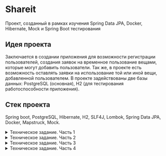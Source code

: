 # Shareit
Проект, созданный в рамках изучения Spring Data JPA, Docker, Hibernate, Mock и Spring Boot тестирования

## Идея проекта
Заключается в создании приложения для возможности регистрации пользователей, создания заявок на временное пользование вещами, которые могут добавить пользователи. Так же, в проекте есть возможность оставлять заявки на использование той или иной вещи, добавленной пользователем. В проекте задействованы две базы данных: PostgreSQL (основная), H2 (для тестирования работоспособности приложения).

## Стек проекта
Spring boot, PostgreSQL, Hibernate, H2, SLF4J, Lombok, Spring Data JPA, Docker, Mapstruck, Mock.

<details>
 <summary>Техническое задание. Часть 1</summary>
  В этом модуле вы будете создавать сервис для шеринга (от англ. share — «делиться») вещей. 
  Шеринг как экономика совместного использования набирает сейчас всё большую полярность. Если в 2014 году глобальный рынок шеринга оценивался всего в $15 млрд, то к 2025 может достигнуть $335 млрд.
  
  Почему шеринг так популярен. Представьте, что на воскресной ярмарке вы купили несколько картин и хотите повесить их дома. Но вот незадача — для этого нужна дрель, а её у вас нет. 
  Можно, конечно, пойти в магазин и купить, но в такой покупке мало смысла — после того, как вы повесите картины, дрель будет просто пылиться в шкафу. Можно пригласить мастера — но за его услуги придётся заплатить. 
  И тут вы вспоминаете, что видели дрель у друга. Сама собой напрашивается идея — одолжить её. 
  
  Большая удача, что у вас оказался друг с дрелью и вы сразу вспомнили про него! А не то в поисках инструмента пришлось бы писать всем друзьям и знакомым.
  Или вернуться к первым двум вариантам — покупке дрели или найму мастера. Насколько было бы удобнее, если бы под рукой был сервис, где пользователи делятся вещами! Созданием такого проекта вы и займётесь.

  ## Что должен уметь новый сервис
  Ваш проект будет называться ShareIt. Он должен обеспечить пользователям, во-первых, возможность рассказывать, какими вещами они готовы поделиться, а во-вторых, находить нужную вещь и брать её в аренду на какое-то время. 
  
  Сервис должен не только позволять бронировать вещь на определённые даты, но и закрывать к ней доступ на время бронирования от других желающих. На случай, если нужной вещи на сервисе нет, у пользователей должна быть возможность оставлять запросы.
  Вдруг древний граммофон, который странно даже предлагать к аренде, неожиданно понадобится для театральной постановки. По запросу можно будет добавлять новые вещи для шеринга. 
  
  ## Каркас приложения
  В этом спринте от вас требуется создать каркас приложения, а также разработать часть его веб-слоя. Основная сущность сервиса, вокруг которой будет строиться вся дальнейшая работа, — вещь. 
  В коде она будет фигурировать как Item. 
  
  Пользователь, который добавляет в приложение новую вещь, будет считаться ее владельцем. При добавлении вещи должна быть возможность указать её краткое название и добавить небольшое описание. 
  К примеру, название может быть — «Дрель “Салют”», а описание — «Мощность 600 вт, работает ударный режим, так что бетон возьмёт». Также у вещи обязательно должен быть статус — доступна ли она для аренды. Статус должен проставлять владелец. 
  
  Для поиска вещей должен быть организован поиск. Чтобы воспользоваться нужной вещью, её требуется забронировать. Бронирование, или Booking — ещё одна важная сущность приложения. 
  Бронируется вещь всегда на определённые даты. Владелец вещи обязательно должен подтвердить бронирование. 
  
  После того как вещь возвращена, у пользователя, который её арендовал, должна быть возможность оставить отзыв. 
  В отзыве можно поблагодарить владельца вещи и подтвердить, что задача выполнена — дрель успешно справилась с бетоном, и картины повешены.
  
  Ещё одна сущность, которая вам понадобится, — запрос вещи ItemRequest. Пользователь создаёт запрос, если нужная ему вещь не найдена при поиске. В запросе указывается, что именно он ищет. В ответ на запрос другие пользовали могут добавить нужную вещь.
  
  У вас уже готов шаблон проекта с использованием Spring Boot. Создайте ветку add-controllers и переключитесь на неё — в этой ветке будет вестись вся разработка для первого спринта.
  
  ## Реализация модели данных
  В этом модуле вы будете использовать структуру не по типам классов, а по фичам (англ. Feature layout) — весь код для работы с определённой сущностью должен быть в одном пакете. 
  Поэтому сразу создайте четыре пакета — item, booking, request и user. В каждом из этих пакетов будут свои контроллеры, сервисы, репозитории и другие классы, которые вам понадобятся в ходе разработки. В пакете item создайте класс Item .
  
  ## Создание DTO-объектов и мапперов
  Созданные объекты Item и User вы в дальнейшем будете использовать для работы с базой данных (это ждёт вас в следующем спринте). 
  Сейчас, помимо них, вам также понадобятся объекты, которые вы будете возвращать пользователям через REST-интерфейс в ответ на их запросы.
  
  Разделять объекты, которые хранятся в базе данных и которые возвращаются пользователям, — хорошая практика.
  Например, вы можете не захотеть показывать пользователям владельца вещи (поле owner), а вместо этого возвращать только информацию о том, сколько раз вещь была в аренде. 
  Чтобы это реализовать, нужно создать отдельную версию каждого класса, с которой будут работать пользователи, — DTO (Data Transfer Object). 
  
  Кроме DTO-классов, понадобятся Mapper-классы — они помогут преобразовывать объекты модели в DTO-объекты и обратно. Для базовых сущностей Item и User создайте Mapper-класс и метод преобразования объекта модели в DTO-объект.
  
  ## Разработка контроллеров
  Когда классы для хранения данных будут готовы, DTO и мапперы написаны, можно перейти к реализации логики. 
  В приложении будет три классических слоя — контроллеры, сервисы и репозитории. В этом спринте вы будете работать преимущественно с контроллерами.
  
  Для начала научите ваше приложение работать с пользователями. Ранее вы уже создавали контроллеры для управления пользователями — создания, редактирования и просмотра. 
  Здесь вам нужно сделать то же самое. Создайте класс UserController и методы в нём для основных CRUD-операций. Также реализуйте сохранение данных о пользователях в памяти.
  
  Далее переходите к основной функциональности этого спринта — работе с вещами. Вам нужно реализовать добавление новых вещей, их редактирование, просмотр списка вещей и поиск. Создайте класс ItemController. 
  В нём будет сосредоточен весь REST-интерфейс для работы с вещью. 
  
  Вот основные сценарии, которые должно поддерживать приложение. 
  
  * Добавление новой вещи. Будет происходить по эндпойнту POST /items. На вход поступает объект ItemDto. userId в заголовке X-Sharer-User-Id — это идентификатор пользователя, который добавляет вещь. 
    Именно этот пользователь — владелец вещи. Идентификатор владельца будет поступать на вход в каждом из запросов, рассмотренных далее.
  * Редактирование вещи. Эндпойнт PATCH /items/{itemId}. Изменить можно название, описание и статус доступа к аренде. Редактировать вещь может только её владелец.
  * Просмотр информации о конкретной вещи по её идентификатору. Эндпойнт GET /items/{itemId}. Информацию о вещи может просмотреть любой пользователь.
  * Просмотр владельцем списка всех его вещей с указанием названия и описания для каждой. Эндпойнт GET /items.
  * Поиск вещи потенциальным арендатором. Пользователь передаёт в строке запроса текст, и система ищет вещи, содержащие этот текст в названии или описании. Происходит по эндпойнту /items/search?text={text}, в text передаётся текст для поиска. Проверьте, что поиск
    возвращает только доступные для аренды вещи.
    
  Для каждого из данных сценариев создайте соответственный метод в контроллере. Также создайте интерфейс ItemService и реализующий его класс ItemServiceImpl, к которому будет обращаться ваш контроллер. В качестве DAO создайте реализации, которые будут хранить данные в
  памяти приложения. Работу с базой данных вы реализуете в следующем спринте.
  
  ## Тестирование
  Для проверки кода мы подготовили Postman-коллекцию. С её помощью можно протестировать ваше API и убедиться, что все запросы успешно выполняются.
</details>
<details>
 <summary>Техническое задание. Часть 2</summary>

 В этот раз вы продолжите совершенствовать сервис, так что он станет по-настоящему полезным для пользователей.
 Перед вами две большие задачи: добавить работу с базой данных в уже реализованную часть проекта, а также дать пользователям возможность бронировать вещи.
 
 ## Немного подготовки
 В этом спринте разработка будет вестись в ветке add-bookings. Создайте ветку с таким названием и переключитесь на неё.
 
 Далее переходите к настройке базы данных. Пришло время использовать Hibernate и JPA самостоятельно. Для начала добавьте зависимость spring-boot-starter-data-jpa и драйвер postgresql в файл pom.xml.
 
 ## Создание базы данных
 Теперь поработайте над структурой базы данных. В ней будет по одной таблице для каждой из основных сущностей, а также таблица, где будут храниться отзывы.
 
 Подумайте, какой тип данных PostgreSQL лучше подойдёт для каждого поля.
 
 Напишите SQL-код для создания всех таблиц и сохраните его в файле resources/schema.sql — Spring Boot выполнит содержащийся в нём скрипт на старте проекта. 
 На данный момент вам достаточно создать таблицы для двух сущностей, которые вы уже разработали — Item и User.
 
 Важный момент: приложение будет запускаться много раз, и каждый раз Spring будет выполнять schema.sql. Чтобы ничего не сломать и не вызвать ошибок, все конструкции в этом файле должны поддерживать множественное выполнение. Это значит, что для создания таблиц следует
 использовать не просто конструкцию CREATE TABLE, но CREATE TABLE IF NOT EXIST — тогда таблица будет создана, только если её ещё не существует в базе данных.
 
 ## Настройка JPA
 Пора подготовить сущности к работе с базой данных. Мы говорили, что для этого используют аннотации JPA: @Entity, @Table, @Column, @Id. 
 Для поля status в классе Booking вам также пригодится @Enumerated. Добавьте соответствующие аннотации для сущностей.
 
 Создайте репозитории для User и Item и доработайте сервисы, чтобы они работали с новыми репозиториями.
 
 ## Реализация функции бронирования
 Чтобы сделать приложение ещё более полезным и интересным, добавьте возможность брать вещи в аренду на определённые даты. 
 
 Вот основные сценарии и эндпоинты:
 * Добавление нового запроса на бронирование. Запрос может быть создан любым пользователем, а затем подтверждён владельцем вещи. Эндпоинт — POST /bookings. После создания запрос находится в статусе WAITING — «ожидает подтверждения».
 * Подтверждение или отклонение запроса на бронирование. Может быть выполнено только владельцем вещи. Затем статус бронирования становится либо APPROVED, либо REJECTED.
   Эндпоинт — PATCH /bookings/{bookingId}?approved={approved}, параметр approved может принимать значения true или false.
 * Получение данных о конкретном бронировании (включая его статус). Может быть выполнено либо автором бронирования, либо владельцем вещи, к которой относится бронирование. Эндпоинт — GET /bookings/{bookingId}.
 * Получение списка всех бронирований текущего пользователя. Эндпоинт — GET /bookings?state={state}.
   Параметр state необязательный и по умолчанию равен ALL (англ. «все»). Также он может принимать значения CURRENT (англ. «текущие»), **PAST** (англ. «завершённые»), FUTURE (англ. «будущие»), WAITING (англ. «ожидающие подтверждения»), REJECTED (англ. «отклонённые»).
   Бронирования должны возвращаться отсортированными по дате от более новых к более старым.
 * Получение списка бронирований для всех вещей текущего пользователя. Эндпоинт — GET /bookings/owner?state={state}. Этот запрос имеет смысл для владельца хотя бы одной вещи.
   Работа параметра state аналогична его работе в предыдущем сценарии.
   
 Для начала добавьте в модель данных сущность Booking и код для создания соответствующей таблицы в файл resources/schema.sql.
 
 Создайте контроллер BookingController и методы для каждого из описанных сценариев. Подумайте, не нужно ли написать дополнительные DTO-классы для каких-то сценариев.
 
 Кроме контроллеров, необходимо реализовать хранение данных — то есть сервисы и репозитории.
 
 ## Добавление дат бронирования при просмотре вещей
 Осталась пара штрихов. Итак, вы добавили возможность бронировать вещи. Теперь нужно, чтобы владелец видел даты последнего и ближайшего следующего бронирования для каждой вещи, когда просматривает список (GET /items).
 
 ## Добавление отзывов
 Мы обещали, что пользователи смогут оставлять отзывы на вещь после того, как взяли её в аренду. Пришло время добавить и эту функцию!
 
 В базе данных уже есть таблица comments. Теперь создайте соответствующий класс модели данных Comment и добавьте необходимые аннотации JPA. 
 Поскольку отзыв — вспомогательная сущность и по сути часть вещи, отдельный пакет для отзывов не нужен. Поместите класс в пакет item.
 
 Комментарий можно добавить по эндпоинту POST /items/{itemId}/comment, создайте в контроллере метод для него.
 
 Реализуйте логику по добавлению нового комментария к вещи в сервисе ItemServiceImpl. Для этого также понадобится создать интерфейс CommentRepository. 
 Не забудьте добавить проверку, что пользователь, который пишет комментарий, действительно брал вещь в аренду.
 
 Осталось разрешить пользователям просматривать комментарии других пользователей. Отзывы можно будет увидеть по двум эндпоинтам — по GET /items/{itemId} для одной конкретной вещи и по GET /items для всех вещей данного пользователя. 
 
 ## Тестирование
 Для проверки всей функциональности, которую вы добавили в этом спринте, мы подготовили Postman-коллекцию — используйте её для тестирования приложения.
</details>
<details>
 <summary>Техническое задание. Часть 3</summary>

 Ваш проект ShareIt уже работает и приносит реальную пользу. Осталось совсем немного: добавить возможность создавать запрос вещи и добавлять вещи в ответ на запросы других пользователей. Тогда приложение станет максимально функциональным и удобным.
 
 Но это не всё, что вам предстоит сделать в этом спринте. Также нужно будет реализовать одно небольшое, но важное для пользователей улучшение, о котором они очень просили. 
 А ещё перед вами задача: применить полученные в этом спринте знания и реализовать тесты для всего приложения.
 
 ## Добавляем запрос вещи
 В этом спринте разработка будет вестись в ветке add-item-requests. Начнём с новой функциональности — с запросов на добавление вещи. Её суть в следующем.
 
 Пользователь создаёт такой запрос, когда не может найти нужную вещь, воспользовавшись поиском, но при этом надеется, что у кого-то она всё же имеется. Другие пользователи могут просматривать подобные запросы и, если у них есть описанная вещь и они готовы предоставить
 её в аренду, добавлять нужную вещь в ответ на запрос.
 
 Таким образом, вам нужно добавить четыре новых эндпоинта:
 * POST /requests — добавить новый запрос вещи. Основная часть запроса — текст запроса, где пользователь описывает, какая именно вещь ему нужна.
 * GET /requests — получить список своих запросов вместе с данными об ответах на них. Для каждого запроса должны указываться описание,
   дата и время создания и список ответов в формате: id вещи, название, её описание description, а также requestId запроса и признак
   доступности вещи available. Так в дальнейшем, используя указанные id вещей, можно будет получить подробную информацию о каждой вещи.
   Запросы должны возвращаться в отсортированном порядке от более новых к более старым.
 * GET /requests/all?from={from}&size={size} — получить список запросов, созданных другими пользователями.
   С помощью этого эндпоинта пользователи смогут просматривать существующие запросы, на которые они могли бы ответить. Запросы сортируются по дате создания: от более новых к более старым.
   Результаты должны возвращаться постранично. Для этого нужно передать два параметра: from — индекс первого элемента, начиная с 0, и size — количество элементов для отображения.
 * GET /requests/{requestId} — получить данные об одном конкретном запросе вместе с данными об ответах на него в том же формате, что и в эндпоинте GET /requests.
   Посмотреть данные об отдельном запросе может любой пользователь.
 
 ## Добавляем опцию ответа на запрос
 Добавим ещё одну полезную опцию в ваше приложение, чтобы пользователи могли отвечать на запросы друг друга. Для этого при создании вещи должна быть возможность указать id запроса, в ответ на который создаётся нужная вещь.
 
 Добавьте поле requestId в тело запроса POST /items. Обратите внимание, что должна сохраниться возможность добавить вещь и без указания requestId.
 
 Реализуйте вышеперечисленные эндпоинты. Если у вас возникнут трудности, можете воспользоваться советами в прикреплённом файле.
 
 ## Добавляем пагинацию к существующим эндпоинтам
 Теперь вернёмся к улучшению, о котором мы упомянули ранее. Вы уже используете в запросе GET /requests/all пагинацию, поскольку запросов может быть очень много.
 
 Пользователи уже жалуются, что запросы возвращают слишком много данных и с ними невозможно работать. Эта проблема возникает при просмотре бронирований и особенно при просмотре вещей. Поэтому, чтобы приложение было комфортным для пользователей, а также быстро работало,
 вам предстоит добавить пагинацию в эндпоинты GET /items, GET /items/search, GET /bookings и GET /bookings/owner.
 
 Параметры будут такими же, как и для эндпоинта на получение запросов вещей: номер первой записи и желаемое количество элементов для отображения.
 
 ## Добавляем тесты
 И наконец, ещё одна очень важная задача этого спринта — написать тесты для приложения ShareIt. Не оставляйте эту задачу на конец работы. 
 Делайте всё постепенно: перед тем как реализовать какую-либо часть задания, сформулируйте функциональные и нефункциональные
 требования к ней. В соответствии с этими требованиями напишите реализацию, после этого напишите юнит-тесты, проверяющие реализацию на соответствие требованиям.
 
 После того как будут написаны тесты для новой функциональности, описанной в этом техзадании, перейдите к написанию тестов к тому, что было реализовано в предыдущих спринтах. В реальной практике программисты пишут тесты параллельно с новым кодом. Так каждая функция,
 которую они разрабатывают, изначально покрывается тестами.
 
 При написании тестов вам предстоит решить несколько задач:
 * Реализовать юнит-тесты для всего кода, содержащего логику. Выберите те классы, которые содержат в себе нетривиальные методы, условия и ветвления. В основном это будут классы сервисов.
   Напишите юнит-тесты на все такие методы, используя моки при необходимости.
 * Реализовать интеграционные тесты, проверяющие взаимодействие с базой данных. Как вы помните, интеграционные тесты представляют собой более высокий уровень тестирования: их обычно требуется меньше, но покрытие каждого — больше.
   Мы предлагаем вам создать по одному интеграционному тесту для каждого крупного метода в ваших сервисах. Например, для метода getUserItems в классе ItemServiceImpl.
 * Реализовать тесты для REST-эндпоинтов вашего приложения с использованием MockMVC. Вам нужно покрыть тестами все существующие эндпоинты. При этом для слоя сервисов используйте моки.
 * Реализовать тесты для слоя репозиториев вашего приложения с использованием аннотации @DataJpaTest. Есть смысл написать тесты для тех репозиториев, которые содержат кастомные запросы.
   Работа с аннотацией @DataJpaTest не рассматривалась подробно в уроке, поэтому вам предстоит изучить пример самостоятельно.
 * Реализовать тесты для работы с JSON для DTO в вашем приложении с помощью аннотации @JsonTest. Такие тесты имеют смысл в тех случаях, когда ваши DTO содержат в себе некоторую логику.
   Например, описание формата дат или валидацию. Выберите DTO, где есть подобные условия, и напишите тесты.
</details>
<details>
 <summary>Техническое задание. Часть 4</summary>

 Ваше приложение для шеринга вещей почти готово! В нём уже реализована вся нужная функциональность — осталось добавить несколько технических усовершенствований.
 
 ## Ставим проблему
 Пользователей приложения ShareIt становится больше. Вы рады этому, но замечаете, что не всё идёт гладко: приложение работает медленнее, пользователи чаще жалуются, что их запросы подолгу остаются без ответа.
 
 После небольшого самостоятельного исследования вы начинаете понимать, в чём дело. Пользователи учатся программировать — совсем так же, как и вы!
 Некоторые из них теперь используют ваше приложение через другие программы: собственноручно написанные интерфейсы, боты…
 Чего они только не придумали!
 
 Не все эти программы работают правильно. В ShareIt поступает много некорректных запросов — например, с невалидными входными данными, в неверном формате или просто дублей. 
 Ваше приложение тратит ресурсы на обработку каждого из запросов, и в результате его работа замедляется. 
 Пришло время разобраться с этим!
 
 ## Ищем решение
 В реальной разработке для решения подобных проблем часто применяется микросервисная архитектура — с ней вы познакомились в этом модуле. Можно вынести часть приложения, с которой непосредственно работают пользователи, в отдельное небольшое приложение и назвать его,
 допустим, **gateway** (англ. «шлюз»). В нём будет выполняться вся валидация запросов — некорректные будут исключаться.
 
 Поскольку для этой части работы не требуется базы данных и каких-то особых ресурсов, приложение gateway будет легковесным. При необходимости его получится легко масштабировать. Например, вместо одного экземпляра gateway можно запустить целых три — чтобы справиться с
 потоком запросов от пользователей.
 
 После валидации в gateway запрос будет отправлен основному приложению, которое делает всю реальную работу — в том числе обращается к базе данных. 
 Также на стороне gateway может быть реализовано кэширование: например, если один и тот же запрос придёт два раза подряд, gateway будет самостоятельно возвращать предыдущий ответ без обращения к основному приложению.
 
 ## Формулируем задачу
 Вся работа в этом спринте будет вестись в ветке add-docker. Вот ваши задачи:
 * Разбить приложение ShareIt на два — shareIt-server и shareIt-gateway. Они будут общаться друг с другом через REST. Вынести в shareIt-gateway всю логику валидации входных данных — кроме той, которая требует работы с БД.
 * Настроить запуск ShareIt через Docker. Приложения shareIt-server, shareIt-gateway и база данных PostgreSQL должны запускаться в отдельном Docker-контейнере каждый. Их взаимодействие должно быть настроено через Docker Compose.
 
 Приложение shareIt-server будет содержать всю основную логику и почти полностью повторять приложение, с которым вы работали ранее, — за исключением того, что можно будет убрать валидацию данных в контроллерах.
 
 Во второе приложение shareIt-gateway нужно вынести контроллеры, с которыми непосредственно работают пользователи, — вместе с валидацией входных данных.
 
 Каждое из приложений будет запускаться как самостоятельное Java-приложение, а их общение будет происходить через REST. Чтобы сделать запуск и взаимодействие приложений более предсказуемым и удобным, разместите каждое из них в своём Docker-контейнере. 
 Также не забудьте вынести в Docker-контейнер базу данных.
 
 ## Ещё несколько технических моментов
 Вам нужно разбить одно приложение ShareIt на два так, чтобы оба остались в том же репозитории и собирались одной Maven-командой. Реализовать подобный механизм в Maven помогают многомодульные проекты (англ. multi-module project).
 Такие проекты содержат в себе несколько более мелких подпроектов.
 
 В нашем случае каждый из подпроектов будет представлять собой самостоятельное Java-приложение. Вообще же подпроект может содержать любой набор кода или других сущностей, которые собираются с помощью Maven. 
 Это может быть, например, набор статических ресурсов — HTML файлы, изображения и так далее.
 
 Многомодульный проект содержит один родительский pom-файл для всего проекта, в котором перечисляются все модули или подпроекты. Также для каждого из модулей создается собственный pom-файл со всей информацией о сборке отдельного модуля. 
 Когда в корневой директории проекта запустится команда сборки (например, mvn clean install), Maven соберёт каждый из модулей и положит результирующий jar-файл в директорию target соответствующего модуля.
 
 Подготовьте  Dockerfile для каждого из сервисов — shareIt-server и shareIt-gateway. Шаблон для этих файлов расположен в корневой папке каждого модуля, его содержимое будет таким же, как и в теме про Docker. Затем опишите настройки развёртывания контейнеров в файле
 docker-compose.yaml в корне проекта. Конфигурация развёртывания должна включать три контейнера для следующих сервисов: shareIt-server, shareIt-gateway и postgresql. 
 
 Убедитесь, что ваше приложение успешно запускается командой docker-compose up и пользователи, как и прежде, могут создавать и бронировать вещи.
 
 ## Тестирование
 Как и всегда, воспользуйтесь нашей Postman-коллекцией, чтобы протестировать работу приложения.
 Ура! Теперь в проекте ShareIt реализована микросервисная архитектура, а значит, его легче поддерживать и масштабировать. Пользователи больше не будут страдать из-за проблем с производительностью и смогут продолжить делиться вещами с удовольствием. Поздравляем!
</details>
